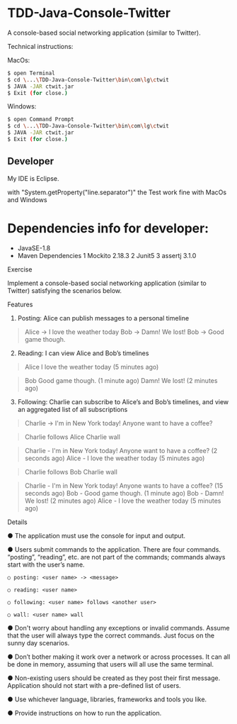 # TDD-Java-Console-Twitter
A console-based social networking application (similar to Twitter).


Technical instructions:


MacOs:

```sh
$ open Terminal
$ cd \...\TDD-Java-Console-Twitter\bin\com\lg\ctwit
$ JAVA -JAR ctwit.jar
$ Exit (for close.)
```
Windows:
```sh
$ open Command Prompt
$ cd \...\TDD-Java-Console-Twitter\bin\com\lg\ctwit
$ JAVA -JAR ctwit.jar
$ Exit (for close.)
```
## Developer

My IDE is Eclipse.

with "System.getProperty("line.separator")" the Test work fine with MacOs and Windows

# Dependencies info for developer:
- JavaSE-1.8
- Maven Dependencies 
	1 Mockito 2.18.3
	2 Junit5 
	3 assertj 3.1.0

Exercise

Implement a console-based social networking application (similar to Twitter) satisfying the scenarios 
below.

Features

1) Posting: Alice can publish messages to a personal timeline

> Alice -> I love the weather today
> Bob -> Damn! We lost!
> Bob -> Good game though.

2) Reading: I can view Alice and Bob’s timelines

> Alice
> I love the weather today (5 minutes ago)

> Bob
> Good game though. (1 minute ago)
> Damn! We lost! (2 minutes ago)

3) Following: Charlie can subscribe to Alice’s and Bob’s timelines, and view an aggregated list of all 
subscriptions

> Charlie -> I'm in New York today! Anyone want to have a coffee?

> Charlie follows Alice
> Charlie wall

>Charlie - I'm in New York today! Anyone want to have a coffee? (2 seconds ago)
> Alice - I love the weather today (5 minutes ago)

> Charlie follows Bob
> Charlie wall

> Charlie - I'm in New York today! Anyone wants to have a coffee? (15 seconds ago)
> Bob - Good game though. (1 minute ago)
> Bob - Damn! We lost! (2 minutes ago)
> Alice - I love the weather today (5 minutes ago)

Details

● The application must use the console for input and output.

● Users submit commands to the application. There are four commands. “posting”, “reading”, etc. 
are not part of the commands; commands always start with the user’s name.

	○ posting: <user name> -> <message>

	○ reading: <user name>

	○ following: <user name> follows <another user>

	○ wall: <user name> wall

● Don't worry about handling any exceptions or invalid commands. Assume that the user will 
always type the correct commands. Just focus on the sunny day scenarios.

● Don’t bother making it work over a network or across processes. It can all be done in memory, 
assuming that users will all use the same terminal.

● Non-existing users should be created as they post their first message. Application should not start 
with a pre-defined list of users.

● Use whichever language, libraries, frameworks and tools you like.

● Provide instructions on how to run the application.
